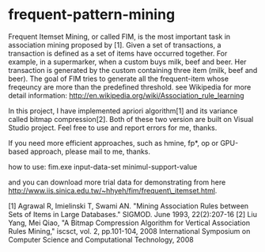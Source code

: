 frequent-pattern-mining
=======================

Frequent Itemset Mining, or called FIM, is the most important task in association mining proposed by [1]. 
Given a set of transactions, a transaction is defined as a set of items have occurred together.
For example, in a supermarker, when a custom buys milk, beef and beer.
Her transaction is generated by the custom containing three item (milk, beef and beer). 
The goal of FIM tries to generate all the frequent-item whose freqeuncy are more than the predefined threshold. 
see Wikipedia for more detail information:
http://en.wikipedia.org/wiki/Association_rule_learning

In this project, I have implemented apriori algorithm[1] and its variance called bitmap compression[2]. Both of these two version are built on Visual Studio project. Feel free to use and report errors for me, thanks.

If you need more efficient approaches, such as hmine, fp\*, op or GPU-based approach, please mail to me, thanks. 


how to use:
fim.exe input-data-set minimul-support-value 

and you can download more trial data for demonstrating from here http://www.iis.sinica.edu.tw/~hhyeh/fim/frequent\_itemset.html.

[1] Agrawal R, Imielinski T, Swami AN. "Mining Association Rules between Sets of Items in Large Databases." SIGMOD. June 1993, 22(2):207-16
[2] Liu Yang, Mei Qiao, "A Bitmap Compression Algorithm for Vertical Association Rules Mining," iscsct, vol. 2, pp.101-104, 2008 International Symposium on Computer Science and Computational Technology, 2008 


